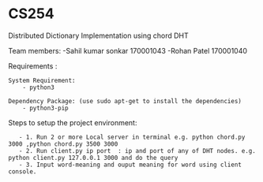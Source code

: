 # CS254
Distributed Dictionary Implementation using chord DHT

Team members:
	-Sahil kumar sonkar 170001043
	-Rohan Patel 170001040

Requirements : 

    System Requirement:
        - python3
    
    Dependency Package: (use sudo apt-get to install the dependencies)
        - python3-pip
        
Steps to setup the project environment:
       
       - 1. Run 2 or more Local server in terminal e.g. python chord.py 3000 ,python chord.py 3500 3000
       - 2. Run client.py ip port  : ip and port of any of DHT nodes. e.g. python client.py 127.0.0.1 3000 and do the query
       - 3. Input word-meaning and ouput meaning for word using client console.
